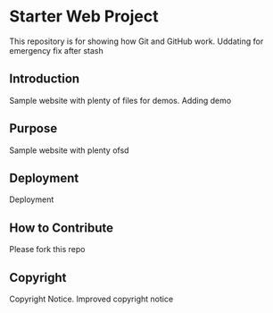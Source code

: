 # Starter Web Project

This repository is for showing how Git and GitHub work. Uddating for emergency fix after stash


## Introduction

Sample website with plenty of files for demos. Adding demo

## Purpose

Sample website with plenty ofsd

## Deployment

Deployment

## How to Contribute

Please fork this repo

## Copyright

Copyright Notice. Improved copyright notice